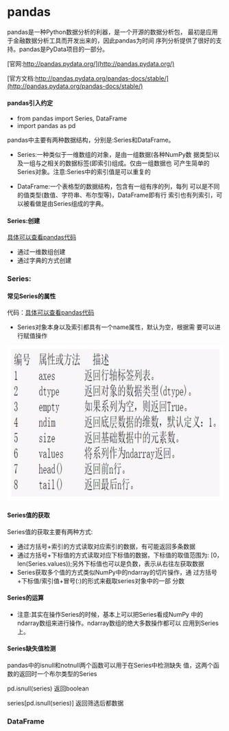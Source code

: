 # pandas

pandas是一种Python数据分析的利器，是一个开源的数据分析包， 最初是应用于金融数据分析工具而开发出来的，因此pandas为时间 序列分析提供了很好的支持。pandas是PyData项目的一部分。



[官网:http://pandas.pydata.org/](http://pandas.pydata.org/)

[官方文档:http://pandas.pydata.org/pandas-docs/stable/](http://pandas.pydata.org/pandas-docs/stable/)

#### pandas引入约定

- from pandas import Series, DataFrame
- import pandas as pd

pandas中主要有两种数据结构，分别是:Series和DataFrame。

- Series:一种类似于一维数组的对象，是由一组数据(各种NumPy数 据类型)以及一组与之相关的数据标签(即索引)组成。仅由一组数据也 可产生简单的Series对象。注意:Series中的索引值是可以重复的

- DataFrame:一个表格型的数据结构，包含有一组有序的列，每列 可以是不同的值类型(数值、字符串、布尔型等)，DataFrame即有行 索引也有列索引，可以被看做是由Series组成的字典。

#### Series:创建

<a href="./pandas.ipynb" title="pandas">具体可以查看pandas代码</a>

- 通过一维数组创建
- 通过字典的方式创建

### Series:

#### 常见Series的属性

代码：<a href="./pandas.ipynb" title="pandas">具体可以查看pandas代码</a>

- Series对象本身以及索引都具有一个name属性，默认为空，根据需 要可以进行赋值操作
<img src="./images/pandas_1.png" width = "750" height = "360"/>


#### Series值的获取

Series值的获取主要有两种方式:

- 通过方括号+索引的方式读取对应索引的数据，有可能返回多条数据
- 通过方括号+下标值的方式读取对应下标值的数据，下标值的取值范围为:
  [0，len(Series.values));另外下标值也可以是负数，表示从右往左获取数据
- Series获取多个值的方式类似NumPy中的ndarray的切片操作，通 过方括号+下标值/索引值+冒号(:)的形式来截取series对象中的一部 分数

#### Series的运算

- 注意:其实在操作Series的时候，基本上可以把Series看成NumPy 中的ndarray数组来进行操作。ndarray数组的绝大多数操作都可以 应用到Series上。

#### Series缺失值检测
pandas中的isnull和notnull两个函数可以用于在Series中检测缺失 值，这两个函数的返回时一个布尔类型的Series

pd.isnull(series) 返回boolean

series\[pd.isnull(series)\] 返回筛选后都数据


### DataFrame

#### 




